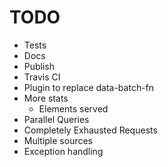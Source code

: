# TODO

- Tests
- Docs
- Publish
- Travis CI
- Plugin to replace data-batch-fn
- More stats
  - Elements served
- Parallel Queries
- Completely Exhausted Requests
- Multiple sources
- Exception handling
